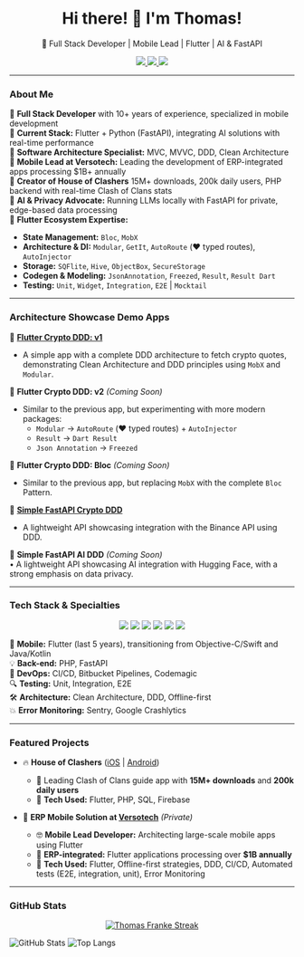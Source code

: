 
<h1 align="center">Hi there! 👋 I'm Thomas!</h1>

<p align="center">
  🚀 Full Stack Developer | Mobile Lead | Flutter | AI & FastAPI
</p>

<p align="center">
  <a href="https://www.linkedin.com/in/thomas-franke-32596639/">
    <img src="https://img.shields.io/badge/LinkedIn-0A66C2?style=for-the-badge&logo=linkedin&logoColor=white"/>
  </a>
  <a href="https://wakatime.com/@81ee337c-1e3d-460c-9004-b1ee1d921524">
    <img src="https://wakatime.com/badge/user/81ee337c-1e3d-460c-9004-b1ee1d921524.svg?style=for-the-badge"/>
  </a>
  <a href="https://frankeapps.com">
    <img src="https://img.shields.io/badge/Website-000000?style=for-the-badge&logo=internet-explorer&logoColor=white"/>
  </a>
</p>

---

### About Me

🔹 **Full Stack Developer** with 10+ years of experience, specialized in mobile development  
🔹 **Current Stack:** Flutter + Python (FastAPI), integrating AI solutions with real-time performance  
🔹 **Software Architecture Specialist:** MVC, MVVC, DDD, Clean Architecture  
🔹 **Mobile Lead at Versotech:** Leading the development of ERP-integrated apps processing $1B+ annually  
🔹 **Creator of House of Clashers** 15M+ downloads, 200k daily users, PHP backend with real-time Clash of Clans stats  
🔹 **AI & Privacy Advocate:** Running LLMs locally with FastAPI for private, edge-based data processing  
🔹 **Flutter Ecosystem Expertise:**  
  - **State Management:** `Bloc`, `MobX`  
  - **Architecture & DI:** `Modular`, `GetIt`, `AutoRoute` (❤️ typed routes), `AutoInjector`  
  - **Storage:** `SQFlite`, `Hive`, `ObjectBox`, `SecureStorage`  
  - **Codegen & Modeling:** `JsonAnnotation`, `Freezed`, `Result`, `Result Dart` 
  - **Testing:** `Unit`, `Widget`, `Integration`, `E2E` | `Mocktail`  

---

### Architecture Showcase Demo Apps

🔹 [**Flutter Crypto DDD: v1**](https://github.com/thomasfranke/flutter_ddd)  
  - A simple app with a complete DDD architecture to fetch crypto quotes, demonstrating Clean Architecture and DDD principles using `MobX` and `Modular`.  

🔹 **Flutter Crypto DDD: v2** *(Coming Soon)*  
  - Similar to the previous app, but experimenting with more modern packages:
    - `Modular` → `AutoRoute` (❤️ typed routes) + `AutoInjector`
    - `Result` → `Dart Result`
    - `Json Annotation` → `Freezed`  

🔹 **Flutter Crypto DDD: Bloc** *(Coming Soon)*  
  - Similar to the previous app, but replacing `MobX` with the complete `Bloc` Pattern.  

🔹 [**Simple FastAPI Crypto DDD**](https://github.com/thomasfranke/fastapi_ddd)  
  - A lightweight API showcasing integration with the Binance API using DDD.  

🔹 **Simple FastAPI AI DDD** *(Coming Soon)*  
   • A lightweight API showcasing AI integration with Hugging Face, with a strong emphasis on data privacy.  


---

### Tech Stack & Specialties

<p align="center">
  <img src="https://img.shields.io/badge/Flutter-02569B?style=for-the-badge&logo=flutter&logoColor=white"/>
  <img src="https://img.shields.io/badge/FastAPI-009688?style=for-the-badge&logo=fastapi&logoColor=white"/>
  <img src="https://img.shields.io/badge/PHP-777BB4?style=for-the-badge&logo=php&logoColor=white"/>
  <img src="https://img.shields.io/badge/CI/CD-0A192F?style=for-the-badge&logo=githubactions&logoColor=white"/>
  <img src="https://img.shields.io/badge/MySQL-4479A1?style=for-the-badge&logo=mysql&logoColor=white"/>
  <img src="https://img.shields.io/badge/Git-F05032?style=for-the-badge&logo=git&logoColor=white"/>
</p>

📱 **Mobile:** Flutter (last 5 years), transitioning from Objective-C/Swift and Java/Kotlin  
💡 **Back-end:** PHP, FastAPI  
🚀 **DevOps:** CI/CD, Bitbucket Pipelines, Codemagic   
🔍 **Testing:** Unit, Integration, E2E   
🛠 **Architecture:** Clean Architecture, DDD, Offline-first   
💥 **Error Monitoring:** Sentry, Google Crashlytics  

---

### Featured Projects

- 🔥 **House of Clashers** ([iOS](https://apps.apple.com/us/app/house-of-clashers-clash-guide/id653987498) | [Android](https://play.google.com/store/apps/details?id=com.frankeaplicativos.houseofclashers&hl=pt_BR))
  - 📌 Leading Clash of Clans guide app with **15M+ downloads** and **200k daily users**
  - 🔧 **Tech Used:** Flutter, PHP, SQL, Firebase

- 🚀 **ERP Mobile Solution at [Versotech](https://versotech.com.br)** *(Private)*
  - 🤓 **Mobile Lead Developer:** Architecting large-scale mobile apps using Flutter
  - 📌 **ERP-integrated:** Flutter applications processing over **$1B annually**
  - 🔧 **Tech Used:** Flutter, Offline-first strategies, DDD, CI/CD, Automated tests (E2E, integration, unit), Error Monitoring

---

### GitHub Stats

<p align="center">
    <a href="https://github.com/thomasfranke">
        <img title="Get streak stats for your profile at git.io/streak-stats" alt="Thomas Franke Streak" src="https://github-readme-streak-stats.herokuapp.com?user=thomasfranke&theme=react&hide_border=true&stroke=0000&background=060A0CD0"/>
    </a>
</p>

![GitHub Stats](https://github-readme-stats.vercel.app/api?username=thomasfranke&show_icons=true&theme=react&hide_border=true&bg_color=0D1117)
![Top Langs](https://github-readme-stats.vercel.app/api/top-langs/?username=thomasfranke&langs_count=8&count_private=true&layout=compact&theme=react&hide_border=true&bg_color=0D1117)
